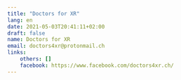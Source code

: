 ```yaml
---
title: "Doctors for XR"
lang: en
date: 2021-05-03T20:41:11+02:00
draft: false
name: Doctors for XR
email: doctors4xr@protonmail.ch 
links:
    others: []
    facebook: https://www.facebook.com/doctors4xr.ch/ 
---
```


